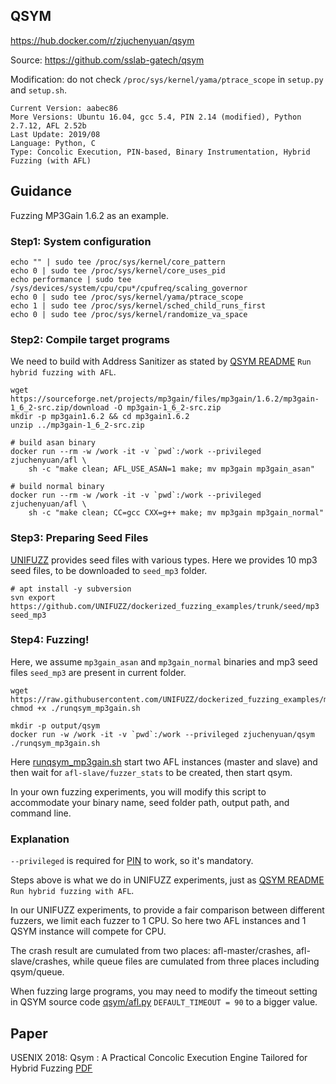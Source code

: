 ## QSYM

https://hub.docker.com/r/zjuchenyuan/qsym

Source: https://github.com/sslab-gatech/qsym

Modification: do not check `/proc/sys/kernel/yama/ptrace_scope` in `setup.py` and `setup.sh`.

```
Current Version: aabec86
More Versions: Ubuntu 16.04, gcc 5.4, PIN 2.14 (modified), Python 2.7.12, AFL 2.52b
Last Update: 2019/08
Language: Python, C
Type: Concolic Execution, PIN-based, Binary Instrumentation, Hybrid Fuzzing (with AFL)
```

## Guidance

Fuzzing MP3Gain 1.6.2 as an example.

### Step1: System configuration

```
echo "" | sudo tee /proc/sys/kernel/core_pattern
echo 0 | sudo tee /proc/sys/kernel/core_uses_pid
echo performance | sudo tee /sys/devices/system/cpu/cpu*/cpufreq/scaling_governor
echo 0 | sudo tee /proc/sys/kernel/yama/ptrace_scope
echo 1 | sudo tee /proc/sys/kernel/sched_child_runs_first
echo 0 | sudo tee /proc/sys/kernel/randomize_va_space
```

### Step2: Compile target programs

We need to build with Address Sanitizer as stated by [QSYM README](https://github.com/sslab-gatech/qsym) `Run hybrid fuzzing with AFL`.

```
wget https://sourceforge.net/projects/mp3gain/files/mp3gain/1.6.2/mp3gain-1_6_2-src.zip/download -O mp3gain-1_6_2-src.zip
mkdir -p mp3gain1.6.2 && cd mp3gain1.6.2
unzip ../mp3gain-1_6_2-src.zip

# build asan binary
docker run --rm -w /work -it -v `pwd`:/work --privileged zjuchenyuan/afl \
    sh -c "make clean; AFL_USE_ASAN=1 make; mv mp3gain mp3gain_asan"

# build normal binary
docker run --rm -w /work -it -v `pwd`:/work --privileged zjuchenyuan/afl \
    sh -c "make clean; CC=gcc CXX=g++ make; mv mp3gain mp3gain_normal"
```

### Step3: Preparing Seed Files

[UNIFUZZ](https://github.com/UNIFUZZ/seeds) provides seed files with various types. Here we provides 10 mp3 seed files, to be downloaded to `seed_mp3` folder.

```
# apt install -y subversion
svn export https://github.com/UNIFUZZ/dockerized_fuzzing_examples/trunk/seed/mp3 seed_mp3
```

### Step4: Fuzzing!

Here, we assume `mp3gain_asan` and `mp3gain_normal` binaries and mp3 seed files `seed_mp3` are present in current folder.

```
wget https://raw.githubusercontent.com/UNIFUZZ/dockerized_fuzzing_examples/master/scripts/runqsym_mp3gain.sh
chmod +x ./runqsym_mp3gain.sh

mkdir -p output/qsym
docker run -w /work -it -v `pwd`:/work --privileged zjuchenyuan/qsym ./runqsym_mp3gain.sh
```

Here [runqsym_mp3gain.sh](https://github.com/UNIFUZZ/dockerized_fuzzing_examples/blob/master/scripts/runqsym_mp3gain.sh) start two AFL instances (master and slave) and then wait for `afl-slave/fuzzer_stats` to be created, then start qsym.

In your own fuzzing experiments, you will modify this script to accommodate your binary name, seed folder path, output path, and command line.

### Explanation

`--privileged` is required for [PIN](https://software.intel.com/en-us/articles/pin-a-dynamic-binary-instrumentation-tool) to work, so it's mandatory.

Steps above is what we do in UNIFUZZ experiments, just as [QSYM README](https://github.com/sslab-gatech/qsym) `Run hybrid fuzzing with AFL`.

In our UNIFUZZ experiments, to provide a fair comparison between different fuzzers, we limit each fuzzer to 1 CPU. So here two AFL instances and 1 QSYM instance will compete for CPU.

The crash result are cumulated from two places: afl-master/crashes, afl-slave/crashes, while queue files are cumulated from three places including qsym/queue.

When fuzzing large programs, you may need to modify the timeout setting in QSYM source code [qsym/afl.py](https://github.com/sslab-gatech/qsym/blob/master/qsym/afl.py) `DEFAULT_TIMEOUT = 90` to a bigger value.

## Paper

USENIX 2018: Qsym : A Practical Concolic Execution Engine Tailored for Hybrid Fuzzing [PDF](https://www.usenix.org/system/files/conference/usenixsecurity18/sec18-yun.pdf)